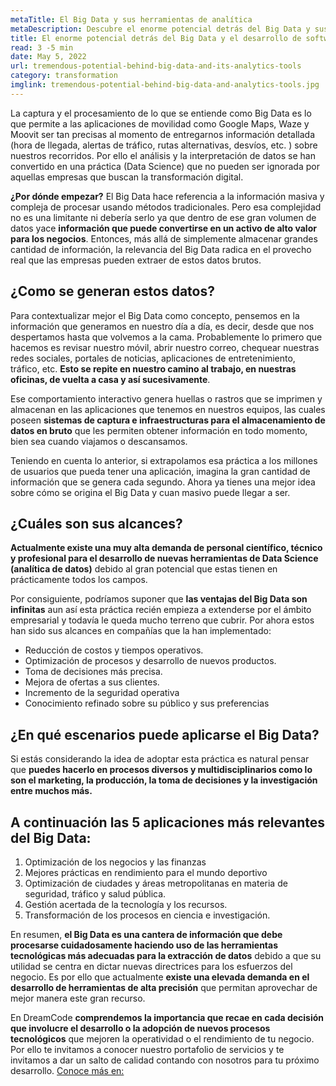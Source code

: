 ```yaml
---
metaTitle: El Big Data y sus herramientas de analítica
metaDescription: Descubre el enorme potencial detrás del Big Data y sus herramientas de analítica.
title: El enorme potencial detrás del Big Data y el desarrollo de software de analítica
read: 3 -5 min
date: May 5, 2022
url: tremendous-potential-behind-big-data-and-its-analytics-tools
category: transformation
imglink: tremendous-potential-behind-big-data-and-analytics-tools.jpg
---
```


La captura y el procesamiento de lo que se entiende como Big Data es lo que permite a las aplicaciones de movilidad como Google Maps, Waze y Moovit ser tan precisas al momento de entregarnos información detallada (hora de llegada, alertas de tráfico, rutas alternativas, desvíos, etc. ) sobre nuestros recorridos. Por ello el análisis y la interpretación de datos se han convertido en una práctica (Data Science) que no pueden ser ignorada por aquellas empresas que buscan la transformación digital.

**¿Por dónde empezar?**
El Big Data hace referencia a la información masiva y compleja de procesar usando métodos tradicionales. Pero esa complejidad no es una limitante ni debería serlo ya que dentro de ese gran volumen de datos yace **información que puede convertirse en un activo de alto valor para los negocios**. Entonces, más allá de simplemente almacenar grandes cantidad de información, la relevancia del Big Data radica en el provecho real que las empresas pueden extraer de estos datos brutos.

## ¿Como se generan estos datos?

Para contextualizar mejor el Big Data como concepto, pensemos en la información que generamos en nuestro día a día, es decir, desde que nos despertamos hasta que volvemos a la cama. Probablemente lo primero que hacemos es revisar nuestro móvil, abrir nuestro correo, chequear nuestras redes sociales, portales de noticias, aplicaciones de entretenimiento, tráfico, etc. **Esto se repite en nuestro camino al trabajo, en nuestras oficinas, de vuelta a casa y así sucesivamente**.

Ese comportamiento interactivo genera huellas o rastros que se imprimen y almacenan en las aplicaciones que tenemos en nuestros equipos, las cuales poseen **sistemas de captura e infraestructuras para el almacenamiento de datos en bruto** que les permiten obtener información en todo momento, bien sea cuando viajamos o descansamos.

Teniendo en cuenta lo anterior, si extrapolamos esa práctica a los millones de usuarios que pueda tener una aplicación, imagina la gran cantidad de información que se genera cada segundo. Ahora ya tienes una mejor idea sobre cómo se origina el Big Data y cuan masivo puede llegar a ser.

## ¿Cuáles son sus alcances?

**Actualmente existe una muy alta demanda de personal científico, técnico y profesional para el desarrollo de nuevas herramientas de Data Science (analítica de datos)** debido al gran potencial que estas tienen en prácticamente todos los campos.

Por consiguiente, podríamos suponer que **las ventajas del Big Data son infinitas** aun así esta práctica recién empieza a extenderse por el ámbito empresarial y todavía le queda mucho terreno que cubrir. Por ahora estos han sido sus alcances en compañías que la han implementado:

- Reducción de costos y tiempos operativos.
- Optimización de procesos y desarrollo de nuevos productos.
- Toma de decisiones más precisa.
- Mejora de ofertas a sus clientes.
- Incremento de la seguridad operativa
- Conocimiento refinado sobre su público y sus preferencias

## ¿En qué escenarios puede aplicarse el Big Data?

Si estás considerando la idea de adoptar esta práctica es natural pensar que **puedes hacerlo en procesos diversos y multidisciplinarios como lo son el marketing, la producción, la toma de decisiones y la investigación entre muchos más.**

## A continuación **las 5 aplicaciones más relevantes del Big Data:**

1. Optimización de los negocios y las finanzas
2. Mejores prácticas en rendimiento para el mundo deportivo
3. Optimización de ciudades y áreas metropolitanas en materia de seguridad, tráfico y salud pública.
4. Gestión acertada de la tecnología y los recursos.
5. Transformación de los procesos en ciencia e investigación.

En resumen, **el Big Data es una cantera de información que debe procesarse cuidadosamente haciendo uso de las herramientas tecnológicas más adecuadas para la extracción de datos** debido a que su utilidad se centra en dictar nuevas directrices para los esfuerzos del negocio. Es por ello que actualmente **existe una elevada demanda en el desarrollo de herramientas de alta precisión** que permitan aprovechar de mejor manera este gran recurso.

En DreamCode **comprendemos la importancia que recae en cada decisión que involucre el desarrollo o la adopción de nuevos procesos tecnológicos** que mejoren la operatividad o el rendimiento de tu negocio. Por ello te invitamos a conocer nuestro portafolio de servicios y te invitamos a dar un salto de calidad contando con nosotros para tu próximo desarrollo. [Conoce más en:](https://www.dreamcodesoft.com/services)
